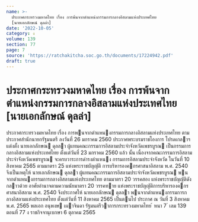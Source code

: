 ```yaml
---
name: >-
  ประกาศกระทรวงมหาดไทย เรื่อง การพ้นจากตำแหน่งกรรมการกลางอิสลามแห่งประเทศไทย
  [นายเอกลักษณ์ ดุลล่า]
date: '2022-10-05'
category: ง
volume: 139
section: 77
page: 7
source: 'https://ratchakitcha.soc.go.th/documents/17224942.pdf'
draft: true
---
```


# ประกาศกระทรวงมหาดไทย เรื่อง การพ้นจากตำแหน่งกรรมการกลางอิสลามแห่งประเทศไทย [นายเอกลักษณ์ ดุลล่า]

ประกาศกระทรวงมหาดไทย เรื่อง การพนจากตําแหนงกรรมการกลางอิสลามแห่งประเทศไทย ตามประกาศสํานักนายกรัฐมนตรี ลงวันที่ 26 มกราคม 2560 ประกาศพระบรมราชโองการ โปรดเกลาฯ แต่งตั้ง นายเอกลักษณ ดุลลา ผู้แทนคณะกรรมการอิสลามประจําจังหวัดเพชรบูรณ เป็นกรรมการกลางอิสลามแห่งประเทศไทย ตั้งแต่วันที่ 23 มกราคม 2560 แล้ว นั้น เนื่องจากคณะกรรมการอิสลามประจําจังหวัดเพชรบูรณ จะครบวาระการดํารงตําแหนง กรรมการอิสลามประจําจังหวัด ในวันที่ 10 สิงหาคม 2565 ตามมาตรา 25 แห่งพระราชบัญญัติ การบริหารองคกรศาสนาอิสลาม พ.ศ. 2540 จึงเป็นเหตุให้ นายเอกลักษณ ดุลลา ผู้แทนคณะกรรมการอิสลามประจําจังหวัดเพชรบูรณ พนจากตําแหนงกรรมการกลางอิสลามแห่งประเทศไทย ตามมาตรา 20 วรรคสอง แห่งพระราชบัญญัติดังกลาวด้วย อาศัยอํานาจตามความนัยมาตรา 20 วรรคทาย แห่งพระราชบัญญัติการบริหารองคกรศาสนาอิสลาม พ.ศ. 2540 จึงประกาศให้ นายเอกลักษณ ดุลลา พนจากตําแหนงกรรมการกลางอิสลามแห่งประเทศไทย ตั้งแต่วันที่ 11 สิงหาคม 2565 เป็นตนไป ประกาศ ณ วันที่ 3 สิงหาคม พ.ศ. 2565 พลเอก อนุพงษ เผาจินดา รัฐมนตรีวาการกระทรวงมหาดไทย ้ หนา 7 ่ เลม 139 ตอนที่ 77 ง ราชกิจจานุเบกษา 6 ตุลาคม 2565

